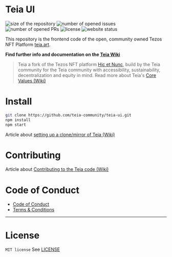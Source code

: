 # Teia UI
![size of the repository](https://img.shields.io/github/languages/code-size/teia-community/teia-ui?style=flat-square)
![number of opened issues](https://img.shields.io/github/issues/teia-community/teia-ui?style=flat-square&color=green)
![number of opened PRs](https://img.shields.io/github/issues-pr/teia-community/teia-ui?style=flat-square)
![license](https://img.shields.io/github/license/teia-community/teia-ui?style=flat-square)
![website status](https://img.shields.io/website?style=flat-square&url=https%3A%2F%2Fteia.art)

This repository is the frontend code of the open, community owned Tezos NFT Platform [teia.art](https://teia.art).

**Find further info and documentation on the [Teia Wiki](https://github.com/teia-community/teia-docs/wiki/)**

> Teia a fork of the Tezos NFT platform [Hic et Nunc](https://www.hicetnunc.xyz/), build by the Teia community for the Teia community with accessibility, sustainability, decentralization and equity in mind. Read more about Teia's [Core Values (Wiki)](https://github.com/teia-community/teia-docs/wiki/Core-Values-Code-of-Conduct-Terms-and-Conditions#1-core-values)


# Install

```bash
git clone https://github.com/teia-community/teia-ui.git   
npm install
npm start
```

Article about [setting up a clone/mirror of Teia (Wiki)](https://github.com/teia-community/teia-docs/wiki/How-to-set-up-a-Teia-Mirror)

# Contributing

Article about [Contributing to the Teia code (Wiki)](https://github.com/teia-community/teia-docs/wiki/Contribute-to-the-Teia-Code)

# Code of Conduct

* [Code of Conduct](https://github.com/teia-community/teia-docs/wiki/Core-Values-Code-of-Conduct-Terms-and-Conditions#2-code-of-conduct)
* [Terms & Conditions](https://github.com/teia-community/teia-docs/wiki/Core-Values-Code-of-Conduct-Terms-and-Conditions#3-terms-and-conditions---account-restrictions)

---

# License

`MIT license`
See [LICENSE](LICENSE)
